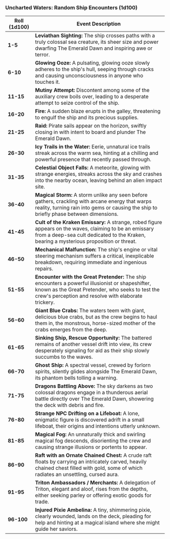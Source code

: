### Uncharted Waters: Random Ship Encounters (1d100)

|Roll (1d100)|Event Description|
|---|---|
|**1-5**|**Leviathan Sighting:** The ship crosses paths with a truly colossal sea creature, its sheer size and power dwarfing The Emerald Dawn and inspiring awe or terror.|
|**6-10**|**Glowing Ooze:** A pulsating, glowing ooze slowly adheres to the ship's hull, seeping through cracks and causing unconsciousness in anyone who touches it.|
|**11-15**|**Mutiny Attempt:** Discontent among some of the auxiliary crew boils over, leading to a desperate attempt to seize control of the ship.|
|**16-20**|**Fire:** A sudden blaze erupts in the galley, threatening to engulf the ship and its precious supplies.|
|**21-25**|**Raid:** Pirate sails appear on the horizon, swiftly closing in with intent to board and plunder The Emerald Dawn.|
|**26-30**|**Icy Trails in the Water:** Eerie, unnatural ice trails streak across the warm sea, hinting at a chilling and powerful presence that recently passed through.|
|**31-35**|**Celestial Object Falls:** A meteorite, glowing with strange energies, streaks across the sky and crashes into the nearby ocean, leaving behind an alien impact site.|
|**36-40**|**Magical Storm:** A storm unlike any seen before gathers, crackling with arcane energy that warps reality, turning rain into gems or causing the ship to briefly phase between dimensions.|
|**41-45**|**Cult of the Kraken Emissary:** A strange, robed figure appears on the waves, claiming to be an emissary from a deep-sea cult dedicated to the Kraken, bearing a mysterious proposition or threat.|
|**46-50**|**Mechanical Malfunction:** The ship's engine or vital steering mechanism suffers a critical, inexplicable breakdown, requiring immediate and ingenious repairs.|
|**51-55**|**Encounter with the Great Pretender:** The ship encounters a powerful illusionist or shapeshifter, known as the Great Pretender, who seeks to test the crew's perception and resolve with elaborate trickery.|
|**56-60**|**Giant Blue Crabs:** The waters teem with giant, delicious blue crabs, but as the crew begins to haul them in, the monstrous, horse-sized mother of the crabs emerges from the deep.|
|**61-65**|**Sinking Ship, Rescue Opportunity:** The battered remains of another vessel drift into view, its crew desperately signaling for aid as their ship slowly succumbs to the waves.|
|**66-70**|**Ghost Ship:** A spectral vessel, crewed by forlorn spirits, silently glides alongside The Emerald Dawn, its phantom bells tolling a warning.|
|**71-75**|**Dragons Battling Above:** The sky darkens as two colossal dragons engage in a thunderous aerial battle directly over The Emerald Dawn, showering the deck with debris and fire.|
|**76-80**|**Strange NPC Drifting on a Lifeboat:** A lone, enigmatic figure is discovered adrift in a small lifeboat, their origins and intentions utterly unknown.|
|**81-85**|**Magical Fog:** An unnaturally thick and swirling magical fog descends, disorienting the crew and causing strange illusions or portents to appear.|
|**86-90**|**Raft with an Ornate Chained Chest:** A crude raft floats by carrying an intricately carved, heavily chained chest filled with gold, some of which radiates an unsettling, cursed aura.|
|**91-95**|**Triton Ambassadors / Merchants:** A delegation of Triton, elegant and aloof, rises from the depths, either seeking parley or offering exotic goods for trade.|
|**96-100**|**Injured Pixie Ambelina:** A tiny, shimmering pixie, clearly wounded, lands on the deck, pleading for help and hinting at a magical island where she might guide her saviors.|
